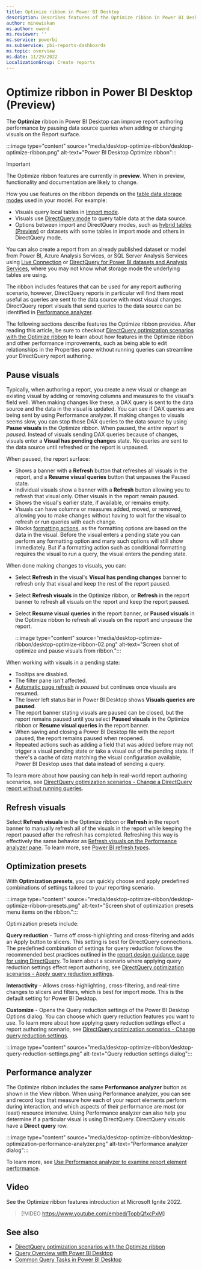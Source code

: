 ```yaml
---
title: Optimize ribbon in Power BI Desktop
description: Describes features of the Optimize ribbon in Power BI Desktop
author: minewiskan
ms.author: owend
ms.reviewer: ''
ms.service: powerbi
ms.subservice: pbi-reports-dashboards
ms.topic: overview
ms.date: 11/29/2022
LocalizationGroup: Create reports
---
```

# Optimize ribbon in Power BI Desktop (Preview)

The **Optimize** ribbon in Power BI Desktop can improve report authoring performance by pausing data source queries when adding or changing visuals on the Report surface.

:::image type="content" source="media/desktop-optimize-ribbon/desktop-optimize-ribbon.png" alt-text="Power BI Desktop Optimize ribbon":::

> [!IMPORTANT]
> The Optimize ribbon features are currently in **preview**. When in preview, functionality and documentation are likely to change.

How you use features on the ribbon depends on the [table data storage modes](../transform-model/desktop-storage-mode.md) used in your model. For example:

* Visuals query local tables in [Import mode](../connect-data/desktop-directquery-about.md#import-connections).
* Visuals use [DirectQuery mode](../connect-data/desktop-directquery-about.md#directquery-connections) to query table data at the data source.
* Options between import and DirectQuery modes, such as [hybrid tables (Preview)](https://powerbi.microsoft.com/blog/announcing-public-preview-of-hybrid-tables-in-power-bi-premium/) or datasets with some tables in import mode and others in DirectQuery mode.

You can also create a report from an already published dataset or model from Power BI, Azure Analysis Services, or SQL Server Analysis Services using [Live Connection](../connect-data/desktop-directquery-about.md#live-connections) or [DirectQuery for Power BI datasets and Analysis Services](../connect-data/desktop-directquery-datasets-azure-analysis-services.md), where you may not know what storage mode the underlying tables are using.

The ribbon includes features that can be used for any report authoring scenario, however, DirectQuery reports in particular will find them most useful as queries are sent to the data source with most visual changes. DirectQuery report visuals that send queries to the data source can be identified in [Performance analyzer](#performance-analyzer).

The following sections describe features the Optimize ribbon provides. After reading this article, be sure to checkout [DirectQuery optimization scenarios with the Optimize ribbon](desktop-optimize-ribbon-scenarios.md) to learn about how features in the Optimize ribbon and other performance improvements, such as being able to edit relationships in the Properties pane without running queries can streamline your DirectQuery report authoring.

## Pause visuals

Typically, when authoring a report, you create a new visual or change an existing visual by adding or removing columns and measures to the visual's field well. When making changes like these, a DAX query is sent to the data source and the data in the visual is updated. You can see if DAX queries are being sent by using Performance analyzer. If making changes to visuals seems slow, you can stop those DAX queries to the data source by using **Pause visuals** in the Optimize ribbon. When paused, the *entire report is paused*. Instead of visuals sending DAX queries because of changes,  visuals enter a **Visual has pending changes** state. No queries are sent to the data source until refreshed or the report is unpaused.

When paused, the report surface:

* Shows a banner with a **Refresh** button that refreshes all visuals in the report, and a **Resume visual queries** button that unpauses the Paused state.
* Individual visuals show a banner with a **Refresh** button allowing you to refresh that visual only. Other visuals in the report remain paused.
* Shows the visual's earlier state, if available, or remains empty.
* Visuals can have columns or measures added, moved, or removed, allowing you to make changes without having to wait for the visual to refresh or run queries with each change.
* Blocks [formatting actions](service-the-report-editor-take-a-tour.md#format-your-visuals), as the formatting options are based on the data in the visual. Before the visual enters a pending state you can perform any formatting option and many such options will still show immediately. But if a formatting action such as conditional formatting requires the visual to run a query, the visual enters the pending state.

When done making changes to visuals, you can:

* Select **Refresh** in the visual's **Visual has pending changes** banner to refresh only that visual and keep the rest of the report paused.
* Select **Refresh visuals** in the Optimize ribbon, or **Refresh** in the report banner to refresh all visuals on the report and keep the report paused.
* Select **Resume visual queries** in the report banner, or **Paused visuals** in the Optimize ribbon to refresh all visuals on the report and unpause the report.

    :::image type="content" source="media/desktop-optimize-ribbon/desktop-optimize-ribbon-02.png" alt-text="Screen shot of optimize and pause visuals from ribbon.":::

When working with visuals in a pending state:

* Tooltips are disabled.
* The filter pane isn't affected.
* [Automatic page refresh](../create-reports/desktop-automatic-page-refresh.md) *is paused* but continues once visuals are resumed.
* The lower left status bar in Power BI Desktop shows **Visuals queries are paused**.
* The report banner stating visuals are paused can be closed, but the report remains paused until you select **Paused visuals** in the Optimize ribbon or **Resume visual queries** in the report banner.
* When saving and closing a Power BI Desktop file with the report paused, the report remains paused when reopened.
* Repeated actions such as adding a field that was added before may not trigger a visual pending state or take a visual out of the pending state. If there's a cache of data matching the visual configuration available, Power BI Desktop uses that data instead of sending a query.

To learn more about how pausing can help in real-world report authoring scenarios, see [DirectQuery optimization scenarios - Change a DirectQuery report without running queries](desktop-optimize-ribbon-scenarios.md#change-a-directquery-report-without-running-queries).

## Refresh visuals

Select **Refresh visuals** in the Optimize ribbon or **Refresh** in the report banner to manually refresh all of the visuals in the report while keeping the report paused after the refresh has completed. Refreshing this way is effectively the same behavior as [Refresh visuals on the Performance analyzer pane](../create-reports/desktop-performance-analyzer.md#refreshing-visuals). To learn more, see [Power BI refresh types](../connect-data/refresh-data.md#power-bi-refresh-types).

## Optimization presets

With **Optimization presets**, you can quickly choose and apply predefined combinations of settings tailored to your reporting scenario. 

:::image type="content" source="media/desktop-optimize-ribbon/desktop-optimize-ribbon-presets.png" alt-text="Screen shot of optimization presets menu items on the ribbon.":::

Optimization presets include:

**Query reduction** - Turns off cross-highlighting and cross-filtering and adds an Apply button to slicers. This setting is best for DirectQuery connections. The predefined combination of settings for query reduction follows the recommended best practices outlined in the [report design guidance page for using DirectQuery](../connect-data/desktop-directquery-about.md#report-design-guidance). To learn about a scenario where applying query reduction settings effect report authoring, see [DirectQuery optimization scenarios - Apply query reduction settings](desktop-optimize-ribbon-scenarios.md#apply-query-reduction-settings).

**Interactivity** - Allows cross-highlighting, cross-filtering, and real-time changes to slicers and filters, which is best for import mode. This is the default setting for Power BI Desktop.

**Customize** - Opens the Query reduction settings of the Power BI Desktop Options dialog. You can choose which query reduction features you want to use. To learn more about how applying query reduction settings effect a report authoring scenario, see [DirectQuery optimization scenarios - Change query reduction settings](desktop-optimize-ribbon-scenarios.md#change-query-reduction-settings).

:::image type="content" source="media/desktop-optimize-ribbon/desktop-query-reduction-settings.png" alt-text="Query reduction settings dialog":::

## Performance analyzer

The Optimize ribbon includes the same **Performance analyzer** button as shown in the View ribbon. When using Performance analyzer, you can see and record logs that measure how each of your report elements perform during interaction, and which aspects of their performance are most (or least) resource intensive. Using Performance analyzer can also help you determine if a particular visual is using DirectQuery. DirectQuery visuals have a **Direct query** row.

:::image type="content" source="media/desktop-optimize-ribbon/desktop-optimization-performance-analyzer.png" alt-text="Performance analyzer dialog":::

To learn more, see [Use Performance analyzer to examine report element performance](desktop-performance-analyzer.md).

## Video

See the Optimize ribbon features introduction at Microsoft Ignite 2022.  

> [!VIDEO https://www.youtube.com/embed/TopbQfxcPxM]

## See also

* [DirectQuery optimization scenarios with the Optimize ribbon](desktop-optimize-ribbon-scenarios.md)  
* [Query Overview with Power BI Desktop](../transform-model/desktop-query-overview.md)
* [Common Query Tasks in Power BI Desktop](../transform-model/desktop-common-query-tasks.md)
